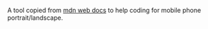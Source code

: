 A tool copied from [mdn web docs](https://developer.mozilla.org/en-US/docs/Web/API/Window/innerHeight) to help coding for mobile phone portrait/landscape.
